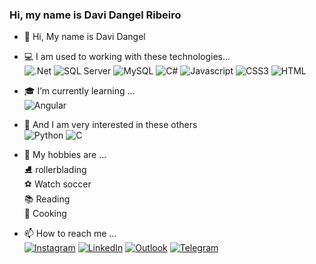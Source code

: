 ### Hi, my name is Davi Dangel Ribeiro

- 👋 Hi, My name is Davi Dangel
- :computer: I am used to working with these technologies...<br/>
 ![.Net](https://img.shields.io/badge/.NET-5C2D91?style=for-the-badge&logo=dot-net&logoColor=white)
 ![SQL Server](	https://img.shields.io/badge/Microsoft%20SQL%20Sever-CC2927?style=for-the-badge&logo=microsoft%20sql%20server&logoColor=white)
 ![MySQL](https://img.shields.io/badge/MySQL-00000F?style=for-the-badge&logo=mysql&logoColor=white)
 ![C#](https://img.shields.io/badge/C%23-239120?style=for-the-badge&logo=c-sharp&logoColor=white)
 ![Javascript](https://img.shields.io/badge/JavaScript-F7DF1E?style=for-the-badge&logo=javascript&logoColor=black)
 ![CSS3](https://img.shields.io/badge/CSS3-1572B6?style=for-the-badge&logo=css3&logoColor=white)
 ![HTML](https://img.shields.io/badge/HTML5-E34F26?style=for-the-badge&logo=html5&logoColor=white)
 
- :mortar_board: I’m currently learning ...<br/> 
![Angular](https://img.shields.io/badge/Angular-DD0031?style=for-the-badge&logo=angular&logoColor=white)

- :floppy_disk: And I am very interested in these others<br/> 
![Python](https://img.shields.io/badge/Python-14354C?style=for-the-badge&logo=python&logoColor=white)
![C](https://img.shields.io/badge/C-00599C?style=for-the-badge&logo=c&logoColor=white)

- 👀 My hobbies are ...<br/> 
:ice_skate: rollerblading<br/> 
:soccer: Watch soccer<br/> 
:books: Reading<br/> 
:stuffed_flatbread: Cooking

- 📫 How to reach me ...<br/> 
 [![Instagram](https://img.shields.io/badge/Instagram-E4405F?style=for-the-badge&logo=instagram&logoColor=white)](https://www.instagram.com/davi.dangel/)
 [![LinkedIn](https://img.shields.io/badge/LinkedIn-0077B5?style=for-the-badge&logo=linkedin&logoColor=white)](https://www.linkedin.com/in/davidangelribeiro/)
 [![Outlook](https://img.shields.io/badge/Microsoft_Outlook-0078D4?style=for-the-badge&logo=microsoft-outlook&logoColor=white)](davi.dangel@outlook.com)
 [![Telegram](https://img.shields.io/badge/Telegram-2CA5E0?style=for-the-badge&logo=telegram&logoColor=white)](https://t.me/Ddangel)
 
 
<!---
davi-dangel/davi-dangel is a ✨ special ✨ repository because its `README.md` (this file) appears on your GitHub profile.
You can click the Preview link to take a look at your changes.
--->
